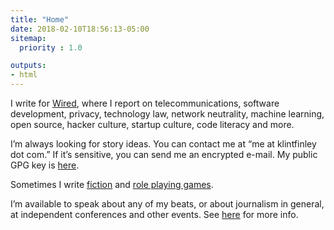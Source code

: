```yaml
---
title: "Home"
date: 2018-02-10T18:56:13-05:00
sitemap:
  priority : 1.0

outputs:
- html
---
```

I write for [Wired](http://www.wired.com/author/kfinley/), where I report on telecommunications, software development, privacy, technology law, network neutrality, machine learning, open source, hacker culture, startup culture, code literacy and more.

I’m always looking for story ideas. You can contact me at “me at klintfinley dot com.” If it’s sensitive, you can send me an encrypted e-mail. My public GPG key is [here](https://klintfinley.com/contact/).

Sometimes I write [fiction](https://klintron.com/fiction/) and [role playing games](https://klintron.com/games/).

I’m available to speak about any of my beats, or about journalism in general, at independent conferences and other events. See [here](https://klintfinley.com/speaking/) for more info.
